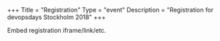 +++
Title = "Registration"
Type = "event"
Description = "Registration for devopsdays Stockholm 2018"
+++

<div style="width:100%; text-align:left;">

Embed registration iframe/link/etc.
</div></div>
</div>
